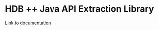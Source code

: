 # HDB ++ Java API Extraction Library

[Link to documentation](http://www.esrf.eu/computing/cs/tango/tango_doc/hdb_viewer/index.html)
